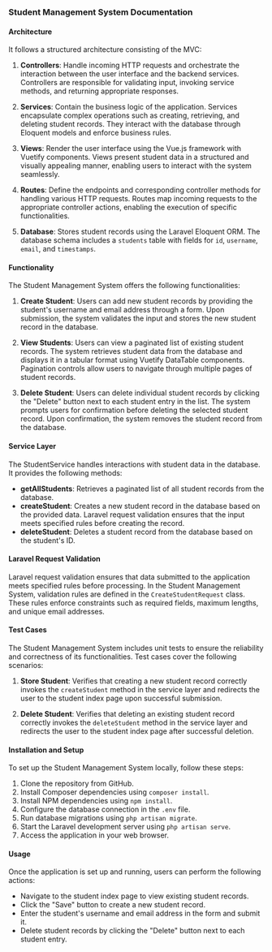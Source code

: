 ### Student Management System Documentation

#### Architecture

It follows a structured architecture consisting of the MVC:

1. **Controllers**: Handle incoming HTTP requests and orchestrate the interaction between the user interface and the backend services. Controllers are responsible for validating input, invoking service methods, and returning appropriate responses.

2. **Services**: Contain the business logic of the application. Services encapsulate complex operations such as creating, retrieving, and deleting student records. They interact with the database through Eloquent models and enforce business rules.

3. **Views**: Render the user interface using the Vue.js framework with Vuetify components. Views present student data in a structured and visually appealing manner, enabling users to interact with the system seamlessly.

4. **Routes**: Define the endpoints and corresponding controller methods for handling various HTTP requests. Routes map incoming requests to the appropriate controller actions, enabling the execution of specific functionalities.

5. **Database**: Stores student records using the Laravel Eloquent ORM. The database schema includes a `students` table with fields for `id`, `username`, `email`, and `timestamps`.

#### Functionality

The Student Management System offers the following functionalities:

1. **Create Student**: Users can add new student records by providing the student's username and email address through a form. Upon submission, the system validates the input and stores the new student record in the database.

2. **View Students**: Users can view a paginated list of existing student records. The system retrieves student data from the database and displays it in a tabular format using Vuetify DataTable components. Pagination controls allow users to navigate through multiple pages of student records.

3. **Delete Student**: Users can delete individual student records by clicking the "Delete" button next to each student entry in the list. The system prompts users for confirmation before deleting the selected student record. Upon confirmation, the system removes the student record from the database.

#### Service Layer

The StudentService handles interactions with student data in the database. It provides the following methods:

- **getAllStudents**: Retrieves a paginated list of all student records from the database.
- **createStudent**: Creates a new student record in the database based on the provided data. Laravel request validation ensures that the input meets specified rules before creating the record.
- **deleteStudent**: Deletes a student record from the database based on the student's ID.

#### Laravel Request Validation

Laravel request validation ensures that data submitted to the application meets specified rules before processing. In the Student Management System, validation rules are defined in the `CreateStudentRequest` class. These rules enforce constraints such as required fields, maximum lengths, and unique email addresses.

#### Test Cases

The Student Management System includes unit tests to ensure the reliability and correctness of its functionalities. Test cases cover the following scenarios:

1. **Store Student**: Verifies that creating a new student record correctly invokes the `createStudent` method in the service layer and redirects the user to the student index page upon successful submission.

2. **Delete Student**: Verifies that deleting an existing student record correctly invokes the `deleteStudent` method in the service layer and redirects the user to the student index page after successful deletion.

#### Installation and Setup

To set up the Student Management System locally, follow these steps:

1. Clone the repository from GitHub.
2. Install Composer dependencies using `composer install`.
3. Install NPM dependencies using `npm install`.
4. Configure the database connection in the `.env` file.
5. Run database migrations using `php artisan migrate`.
6. Start the Laravel development server using `php artisan serve`.
7. Access the application in your web browser.

#### Usage

Once the application is set up and running, users can perform the following actions:

- Navigate to the student index page to view existing student records.
- Click the "Save" button to create a new student record.
- Enter the student's username and email address in the form and submit it.
- Delete student records by clicking the "Delete" button next to each student entry.
